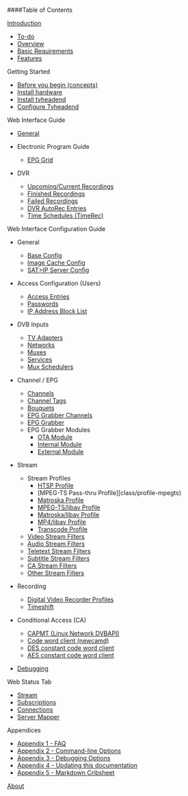 ####Table of Contents

[Introduction](index)
* [To-do](todo)
* [Overview](overview)
* [Basic Requirements](requirements)
* [Features](features)

Getting Started
* [Before you begin (concepts)](before_begin)
* [Install hardware](install_hardware)
* [Install tvheadend](install_tvheadend)
* [Configure Tvheadend](configure_tvheadend)

Web Interface Guide

* [General](webui_general)

* Electronic Program Guide

  - [EPG Grid](epg)

* DVR

  - [Upcoming/Current Recordings](class/dvrentry)
  - [Finished Recordings](class/dvrentry)
  - [Failed Recordings](class/dvrentry)
  - [DVR AutoRec Entries](class/dvrautorec)
  - [Time Schedules (TimeRec)](class/dvrtimerec)

Web Interface Configuration Guide

* General

  - [Base Config](class/config)
  - [Image Cache Config](class/imagecache)
  - [SAT>IP Server Config](class/satip_server)

* Access Configuration (Users)

  - [Access Entries](class/access)
  - [Passwords](class/passwd)
  - [IP Address Block List](class/ipblocking)

* DVB Inputs

  - [TV Adapters](class/tvh_input)
  - [Networks](class/mpegts_network)
  - [Muxes](class/mpegts_mux)
  - [Services](class/service)
  - [Mux Schedulers](class/mpegts_mux_sched)

* Channel / EPG

  - [Channels](class/channel)
  - [Channel Tags](class/channeltag)
  - [Bouquets](class/bouquet)
  - [EPG Grabber Channels](class/epggrab_channel)
  - [EPG Grabber](class/epggrab)
  - EPG Grabber Modules
    - [OTA Module](class/epggrab_mod_ota)
    - [Internal Module](class/epggrab_mod_int)
    - [External Module](class/epggrab_mod_ext)

* Stream

  - Stream Profiles
    - [HTSP Profile](class/profile-htsp)
    - [MPEG-TS Pass-thru Profile][class/profile-mpegts)
    - [Matroska Profile](class/profile-matroska)
    - [MPEG-TS/libav Profile](class/profile-libav-mpegts)
    - [Matroska/libav Profile](class/profile-libav-matroska)
    - [MP4/libav Profile](class/profile-libav-mp4)
    - [Transcode Profile](class/profile-transcode)
  - [Video Stream Filters](class/esfilter_video)
  - [Audio Stream Filters](class/esfilter_audio)
  - [Teletext Stream Filters](class/esfilter_teletext)
  - [Subtitle Stream Filters](class/esfilter_subtit)
  - [CA Stream Filters](class/esfilter_ca)
  - [Other Stream Filters](class/esfilter_other)

* Recording

  - [Digital Video Recorder Profiles](class/dvrconfig)
  - [Timeshift](class/timeshift)

* Conditional Access (CA)

  - [CAPMT (Linux Network DVBAPI)](class/caclient_capmt)
  - [Code word client (newcamd)](class/caclient_cwc)
  - [DES constant code word client](class/caclient_ccw_des)
  - [AES constant code word client](class/caclient_ccw_aes)

* [Debugging](class/tvhlog_conf)

Web Status Tab

* [Stream](status_stream)
* [Subscriptions](status_subscriptions)
* [Connections](status_connections)
* [Server Mapper](status_service_mapper)

Appendices

  - [Appendix 1 - FAQ](faqs)
  - [Appendix 2 - Command-line Options](cmdline_options)
  - [Appendix 3 - Debugging Options](debugging)
  - [Appendix 4 - Updating this documentation](doc_update)
  - [Appendix 5 - Markdown Cribsheet](markdown_cribsheet)

[About](about)
